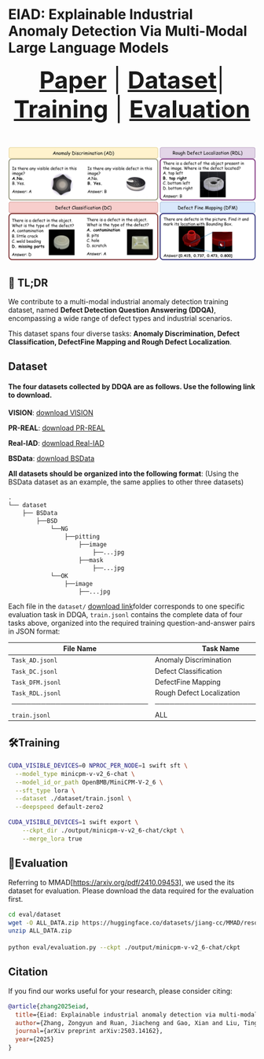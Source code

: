 # EIAD: Explainable Industrial Anomaly Detection Via Multi-Modal Large Language Models
<font size=7><div align='center'>
    <a href="https://arxiv.org/pdf/2503.14162"><strong>Paper</strong></a> | 
    <a href="#dataset"><strong>Dataset</strong></a>| 
    <a href="#🛠️training"><strong>Training</strong></a> | 
    <a href="#📜evaluation"><strong>Evaluation</strong></a> 
</div></font>

![](visuals/tasks.jpg)

## 🚀 TL;DR
We contribute to a multi-modal industrial anomaly detection training dataset, named **Defect Detection Question Answering (DDQA)**, encompassing a wide range of defect types and industrial scenarios.  

This dataset spans four diverse tasks: **Anomaly Discrimination, Defect Classification, DefectFine Mapping and Rough Defect Localization**.


## Dataset
#### The four datasets collected by DDQA are as follows. Use the following link to download.

**VISION**: [download VISION](https://huggingface.co/datasets/VISION-Workshop/VISION-Datasets)

**PR-REAL**: [download PR-REAL](https://drive.google.com/file/d/1EBapy9BGnwmZJ9Rxh0uTF-Xii9FU0YCG/view?usp=sharing)

**Real-IAD**: [download Real-IAD](https://huggingface.co/datasets/Real-IAD/Real-IAD)

**BSData**: [download BSData](https://github.com/2Obe/BSData)

**All datasets should be organized into the following format**: (Using the BSData dataset as an example, the same applies to other three datasets)

```
.
└── dataset
    ├── BSData
        ├──BSD
            └──NG
                ├──pitting
                    ├──image
                        ├──...jpg
                    ├──mask
                        ├──...jpg
            └──OK
                ├──image
                    ├──...jpg
```


Each file in the `dataset/` [download link](https://drive.google.com/drive/folders/1eciWmsPx_9AJgRmKcb_HaKFnlJtmOBU0?usp=drive_link)folder corresponds to one specific evaluation task in DDQA, `train.jsonl` contains the complete data of four tasks above, organized into the required training question-and-answer pairs in JSON format:

| File Name                  | Task Name                 | Abbreviation |
|----------------------------|---------------------------|--------------|
| `Task_AD.jsonl`            |  Anomaly Discrimination    |  AD          |
| `Task_DC.jsonl`            |  Defect Classification    |  DC          |
| `Task_DFM.jsonl`           |  DefectFine Mapping        |  DFM         |
| `Task_RDL.jsonl`           |  Rough Defect Localization  |  RDL         |
|────────────────────────────|───────────────────────────|──────────────|
| `train.jsonl`              |          ALL              |  ALL         |


## 🛠️Training
```bash
CUDA_VISIBLE_DEVICES=0 NPROC_PER_NODE=1 swift sft \
  --model_type minicpm-v-v2_6-chat \
  --model_id_or_path OpenBMB/MiniCPM-V-2_6 \
  --sft_type lora \
  --dataset ./dataset/train.jsonl \
  --deepspeed default-zero2
```

```bash
CUDA_VISIBLE_DEVICES=1 swift export \
    --ckpt_dir ./output/minicpm-v-v2_6-chat/ckpt \
    --merge_lora true
```
## 📜Evaluation
Referring to MMAD[https://arxiv.org/pdf/2410.09453], we used the its dataset for evaluation.
Please download the data required for the evaluation first.
```bash
cd eval/dataset
wget -O ALL_DATA.zip https://huggingface.co/datasets/jiang-cc/MMAD/resolve/refs%2Fpr%2F1/ALL_DATA.zip?download=true
unzip ALL_DATA.zip

python eval/evaluation.py --ckpt ./output/minicpm-v-v2_6-chat/ckpt
```
## Citation
If you find our works useful for your research, please consider citing:
```bibtex
@article{zhang2025eiad,
  title={Eiad: Explainable industrial anomaly detection via multi-modal large language models},
  author={Zhang, Zongyun and Ruan, Jiacheng and Gao, Xian and Liu, Ting and Fu, Yuzhuo},
  journal={arXiv preprint arXiv:2503.14162},
  year={2025}
}
```
